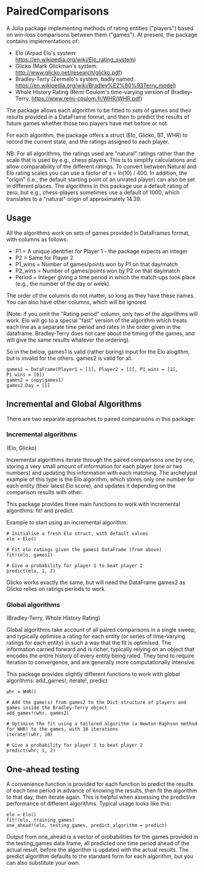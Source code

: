 # PairedComparisons

A Julia package implementing methods of rating entities ("players") based on win-loss comparisons between them ("games"). At present, the package contains implementations of:

- Elo (Arpad Elo's system: https://en.wikipedia.org/wiki/Elo_rating_system)
- Glicko (Mark Glickman's system: http://www.glicko.net/research/glicko.pdf)
- Bradley-Terry (Zermelo's system, badly named: https://en.wikipedia.org/wiki/Bradley%E2%80%93Terry_model)
- Whole History Rating (Remi Coulom's time-varying version of Bradley-Terry, https://www.remi-coulom.fr/WHR/WHR.pdf)

The package allows each algorithm to be fitted to sets of games and their results provided in a DataFrame format, and then to predict the results of future games whether those two players have met before or not.

For each algorithm, the package offers a struct (Elo, Glicko, BT, WHR) to record the current state, and the ratings assigned to each player.

NB: For all algorithms, the ratings used are "natural" ratings rather than the scale that is used by e.g., chess players. This is to simplify calculations and allow comparability of the different ratings. To convert between Natural and Elo rating scales you can use a factor of s = ln(10) / 400. In addition, the "origin" (i.e., the default starting point of an unrated player) can also be set in different places. The algorithms in this package use a default rating of zero, but e.g., chess-players sometimes use a default of 1000, which translates to a "natural" origin of approximately 14.39. 

## Usage

All the algorithms work on sets of games provided in DataFrames format, with columns as follows:

* P1 = A unique identifier for Player 1 - the package expects an integer
* P2 = Same for Player 2
* P1_wins = Number of games/points won by P1 on that day/match
* P2_wins = Number of games/points won by P2 on that day/match
* Period = Integer giving a time period in which the match-ups took place (e.g., the number of the day or week).

The order of the columns do not matter, so long as they have these names. You can also have other columns, which will be ignored.

(Note: if you omit the "Rating period" column, only two of the algorithms will work. Elo will go to a special "fast" version of the algorithm which treats each line as a separate time period and rates in the order given in the dataframe. Bradley-Terry does not care about the timing of the games, and will give the same results whatever the ordering).

So in the below, games1 is valid (rather boring) input for the Elo alogithm, but is invalid for the others. games2 is valid for all.

```
games1 = DataFrame(Player1 = [1], Player2 = [2], P1_wins = [1], P1_wins = [0])
games2 = copy(games1)
games2.Day = [1]
```


## Incremental and Global Algorithms

There are two separate approaches to paired comparisons in this package:

### Incremental algorithms

(Elo, Glicko)

Incremental algorithms iterate through the paired comparisons one by one, storing a very small amount of information for each player (one or two numbers) and updating this information with each matching. The archetypal example of this type is the Elo algorithm, which stores only one number for each entity (their latest Elo score), and updates it depending on the comparison results with other.

This package provides three main functions to work with incremental algorithms: fit! and predict.

Example to start using an incremental algorithm:
```
# Initialise a fresh Elo struct, with default values
elo = Elo()  

# Fit elo ratings given the games1 DataFrame (from above)
fit!(elo, games1) 

# Give a probability for player 1 to beat player 2
predict(elo, 1, 2) 
```
Glicko works exactly the same, but will need the DataFrame games2 as Glicko relies on ratings periods to work.

### Global algorithms

(Bradley-Terry, Whole History Rating)

Global algorithms take account of all paired comparisons in a single sweep, and typically optimise a rating for each entity (or series of time-varying ratings for each entity) in such a way that the fit is optimised. The information carried forward and is richer, typically relying on an object that encodes the entire history of every entity being rated. They tend to require iteration to convergence, and are generally more computationally intensive.

This package provides slightly different functions to work with global algorithms: add_games!, iterate!, predict
```
whr = WHR()  

# Add the game(s) from games2 to the Dict structure of players and games inside the Bradley-Terry object
add_games!(whr, games2) 

# Optimise the fit using a tailored algorithm (a Newton-Raphson method for WHR) to the games, with 10 iterations
iterate!(whr, 10)

# Give a probability for player 1 to beat player 2
predict(whr, 1, 2) 
```

## One-ahead testing

A convenience function is provided for each function to predict the results of each time period in advance of knowing the results, then fit the algorithm to that day, then iterate again. This is helpful when assessing the predictive performance of different algorithms. Typical usage looks like this:

```
elo = Elo()
fit!(elo, training_games)
one_ahead!(elo, testing_games, predict_algorithm = predict)
```
Output from one_ahead is a vector of probabilities for the games provided in the testing_games data frame, all predicted one time period ahead of the actual result, before the algorithm is updated with the actual results. The predict algorithm defaults to the standard form for each algorithm, but you can also substitute your own.
